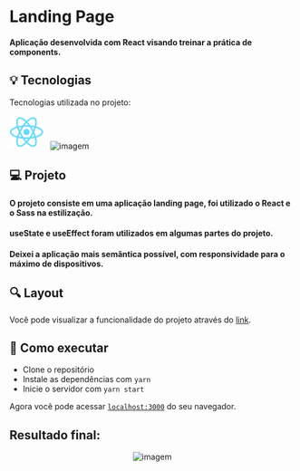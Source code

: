 # Landing Page


<p align="center">
  
<h4>
  Aplicação desenvolvida com React visando treinar a prática de components.
</h4>

## 💡 Tecnologias

Tecnologias utilizada no projeto:

<img src="https://raw.githubusercontent.com/devicons/devicon/master/icons/react/react-original.svg" width="60"> &nbsp;
<img src="https://upload.wikimedia.org/wikipedia/commons/thumb/9/96/Sass_Logo_Color.svg/1280px-Sass_Logo_Color.svg.png" alt="imagem" width="70"> &nbsp;

  
## 💻 Projeto
#### O projeto consiste em uma aplicação landing page, foi utilizado o React e o Sass na estilização.
#### useState e useEffect foram utilizados em algumas partes do projeto.
#### Deixei a aplicação mais semântica possível, com responsividade para o máximo de dispositivos.
  
## 🔍 Layout

Você pode visualizar a funcionalidade do projeto através do [link](https://myreactexperience.netlify.app/).

## 🚀 Como executar

- Clone o repositório
- Instale as dependências com `yarn`
- Inicie o servidor com `yarn start`

Agora você pode acessar [`localhost:3000`](http://localhost:3000) do seu navegador.
  
## Resultado final:
<p align="center">
<img  src="https://i.imgur.com/M6YrPUk.png" alt="imagem" width=900px> <br>


